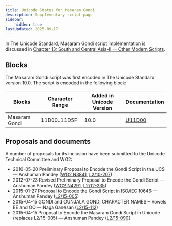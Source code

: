 ```yaml
---
title: Unicode Status for Masaram Gondi
description: Supplementary script page
sidebar:
    hidden: true
lastUpdated: 2025-09-17
---
```


In The Unicode Standard, Masaram Gondi script implementation is discussed in [Chapter 13: South and Central Asia-II — Other Modern Scripts](https://www.unicode.org/versions/latest/core-spec/chapter-13/#G33278).

## Blocks

The Masaram Gondi script was first encoded in The Unicode Standard version 10.0. The script is encoded in the following block:

| Blocks | Character Range | Added in Unicode Version | Documentation |
| ------ | --------------- | ------------------------ | ------------- |
| Masaram Gondi  |  11D00..11D5F  |  10.0  |  [U11D00](http://www.unicode.org/charts/PDF/U11D00.pdf)  |

## Proposals and documents

A number of proposals for its inclusion have been submitted to the Unicode Technical Committee and WG2:
- 2010-05-20 Preliminary Proposal to Encode the Gondi Script in the UCS — Anshuman Pandey ([WG2 N3841](https://www.unicode.org/wg2/docs/n3841.pdf), [L2/10-207](http://www.unicode.org/cgi-bin/GetMatchingDocs.pl?L2/10-207))
- 2012-07-23 Revised Preliminary Proposal to Encode the Gondi Script — Anshuman Pandey ([WG2 N4291](https://www.unicode.org/wg2/docs/n4291.pdf), [L2/12-235](http://www.unicode.org/cgi-bin/GetMatchingDocs.pl?L2/12-235))
- 2015-01-27 Proposal to Encode the Gondi Script in ISO/IEC 10646 — Anshuman Pandey ([L2/15-005](http://www.unicode.org/cgi-bin/GetMatchingDocs.pl?L2/15-005))
- 2015-04-15 GONDI and GUNJALA GONDI CHARACTER NAMES – Vowels EE and OO — Naga Ganesan ([L2/15-112](http://www.unicode.org/cgi-bin/GetMatchingDocs.pl?L2/15-112))
- 2015-04-15 Proposal to Encode the Masaram Gondi Script in Unicode (replaces L2/15-005) — Anshuman Pandey ([L2/15-090](http://www.unicode.org/cgi-bin/GetMatchingDocs.pl?L2/15-090))
